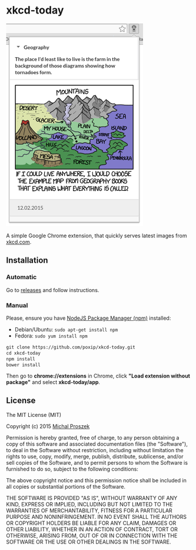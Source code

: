 # xkcd-today
![screenshot of xckd-today](/screenshots/description.png?raw=true)

A simple Google Chrome extension, that quickly serves latest images from [xkcd.com](http://xkcd.com).

## Installation
### Automatic
Go to [releases](https://github.com/poxip/xkcd-today/releases) and follow instructions.
### Manual
Please, ensure you have [NodeJS Package Manager (npm)](https://www.npmjs.com/) installed:
* Debian/Ubuntu: `sudo apt-get install npm`
* Fedora: `sudo yum install npm`

```
git clone https://github.com/poxip/xkcd-today.git
cd xkcd-today
npm install
bower install
```
Then go to __chrome://extensions__ in Chrome, click __"Load extension without package"__ and select __xkcd-today/app__.

## License
The MIT License (MIT)

Copyright (c) 2015 [Michal Proszek](http://poxip.ml)

Permission is hereby granted, free of charge, to any person obtaining a copy
of this software and associated documentation files (the "Software"), to deal
in the Software without restriction, including without limitation the rights
to use, copy, modify, merge, publish, distribute, sublicense, and/or sell
copies of the Software, and to permit persons to whom the Software is
furnished to do so, subject to the following conditions:

The above copyright notice and this permission notice shall be included in
all copies or substantial portions of the Software.

THE SOFTWARE IS PROVIDED "AS IS", WITHOUT WARRANTY OF ANY KIND, EXPRESS OR
IMPLIED, INCLUDING BUT NOT LIMITED TO THE WARRANTIES OF MERCHANTABILITY,
FITNESS FOR A PARTICULAR PURPOSE AND NONINFRINGEMENT. IN NO EVENT SHALL THE
AUTHORS OR COPYRIGHT HOLDERS BE LIABLE FOR ANY CLAIM, DAMAGES OR OTHER
LIABILITY, WHETHER IN AN ACTION OF CONTRACT, TORT OR OTHERWISE, ARISING FROM,
OUT OF OR IN CONNECTION WITH THE SOFTWARE OR THE USE OR OTHER DEALINGS IN
THE SOFTWARE.
